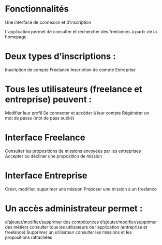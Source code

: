 # Fonctionnalités

Une interface de connexion et d’inscription

L’application permet de consulter et rechercher des freelances à partir de la homepage

# Deux types d’inscriptions :

Inscription de compte Freelance
Inscription de compte Entreprise

# Tous les utilisateurs (freelance et entreprise) peuvent :

Modifier leur profil
Se connecter et accéder à leur compte
Régénérer un mot de passe (mot de pass oublié)

# Interface Freelance

Consulter les propositions de missions envoyées par les entreprises
Accepter ou décliner une proposition de mission

# Interface Entreprise

Créer, modifier, supprimer une mission
Proposer une mission à un freelance

# Un accès administrateur permet :

d’ajouter/modifier/supprimer des compétences
d’ajouter/modifier/supprimer des métiers
consulter tous les utilisateurs de l’application (entreprise et freelance)
Supprimer un utilisateur
consulter les missions et les propositions rattachées
